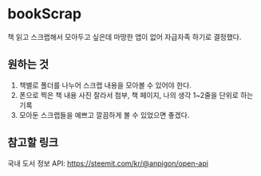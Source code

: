 # bookScrap

책 읽고 스크랩해서 모아두고 싶은데 마땅한 앱이 없어 자급자족 하기로 결정했다.

## 원하는 것

1. 책별로 폴더를 나누어 스크랩 내용을 모아볼 수 있어야 한다.
2. 폰으로 찍은 책 내용 사진 잘라서 첨부, 책 페이지, 나의 생각 1~2줄을 단위로 하는 기록
3. 모아둔 스크랩들을 예쁘고 깔끔하게 볼 수 있었으면 좋겠다.

## 참고할 링크

국내 도서 정보 API: https://steemit.com/kr/@anpigon/open-api
